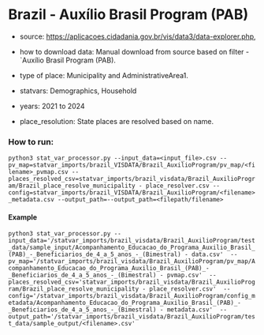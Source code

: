# Brazil - Auxílio Brasil Program (PAB)

- source: https://aplicacoes.cidadania.gov.br/vis/data3/data-explorer.php, 

- how to download data: Manual download from source based on filter - `Auxílio Brasil Program (PAB).

- type of place: Municipality and AdministrativeArea1.

- statvars: Demographics, Household

- years: 2021 to 2024

- place_resolution: State places are resolved based on name.

### How to run:

`python3 stat_var_processor.py --input_data=<input_file>.csv --pv_map=statvar_imports/brazil_VISDATA/Brazil_AuxilioProgram/pv_map/<filename>_pvmap.csv --places_resolved_csv=statvar_imports/brazil_visdata/Brazil_AuxilioProgram/Brazil_place_resolve_municipality - place_resolver.csv --config=statvar_imports/brazil_VISDATA/Brazil_AuxilioProgram/<filename>_metadata.csv --output_path=--output_path=<filepath/filename>`

#### Example
`python3 stat_var_processor.py --input_data='/statvar_imports/brazil_visdata/Brazil_AuxilioProgram/test_data/sample_input/Acompanhamento_Educacao_do_Programa_Auxilio_Brasil_(PAB)_-_Beneficiarios_de_4_a_5_anos_-_(Bimestral) - data.csv'  --pv_map='/statvar_imports/brazil_visdata/Brazil_AuxilioProgram/pv_map/Acompanhamento_Educacao_do_Programa_Auxilio_Brasil_(PAB)_-_Beneficiarios_de_4_a_5_anos_-_(Bimestral) - pvmap.csv'  --places_resolved_csv='statvar_imports/brazil_visdata/Brazil_AuxilioProgram/Brazil_place_resolve_municipality - place_resolver.csv'  --config='/statvar_imports/brazil_visdata/Brazil_AuxilioProgram/config_metadata/Acompanhamento_Educacao_do_Programa_Auxilio_Brasil_(PAB)_-_Beneficiarios_de_4_a_5_anos_-_(Bimestral) - metadata.csv'  --output_path='/statvar_imports/brazil_visdata/Brazil_AuxilioProgram/test_data/sample_output/<filename>.csv'`


